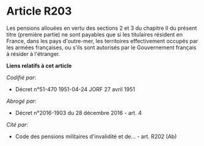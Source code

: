 # Article R203

Les pensions allouées en vertu des sections 2 et 3 du chapitre II du présent titre (première partie) ne sont payables que si
les titulaires résident en France, dans les pays d'outre-mer, les territoires effectivement occupés par les armées
françaises, ou s'ils sont autorisés par le Gouvernement français à résider à l'étranger.

**Liens relatifs à cet article**

_Codifié par_:

  - Décret n°51-470 1951-04-24 JORF 27 avril 1951

_Abrogé par_:

  - Décret n°2016-1903 du 28 décembre 2016 - art. 4

_Cité par_:

  - Code des pensions militaires d'invalidité et de... - art. R202 (Ab)
